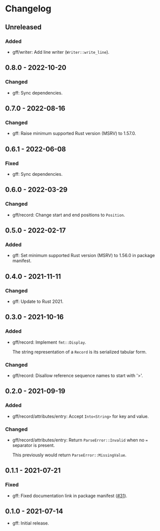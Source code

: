# Changelog

## Unreleased

### Added

  * gff/writer: Add line writer (`Writer::write_line`).

## 0.8.0 - 2022-10-20

### Changed

  * gff: Sync dependencies.

## 0.7.0 - 2022-08-16

### Changed

  * gff: Raise minimum supported Rust version (MSRV) to 1.57.0.

## 0.6.1 - 2022-06-08

### Fixed

  * gff: Sync dependencies.

## 0.6.0 - 2022-03-29

### Changed

  * gff/record: Change start and end positions to `Position`.

## 0.5.0 - 2022-02-17

### Added

  * gff: Set minimum supported Rust version (MSRV) to 1.56.0 in package
    manifest.

## 0.4.0 - 2021-11-11

### Changed

  * gff: Update to Rust 2021.

## 0.3.0 - 2021-10-16

### Added

  * gff/record: Implement `fmt::Display`.

    The string representation of a `Record` is its serialized tabular form.

### Changed

  * gff/record: Disallow reference sequence names to start with '>'.

## 0.2.0 - 2021-09-19

### Added

  * gff/record/attributes/entry: Accept `Into<String>` for key and value.

### Changed

  * gff/record/attributes/entry: Return `ParseError::Invalid` when no `=`
    separator is present.

    This previously would return `ParseError::MissingValue`.

## 0.1.1 - 2021-07-21

### Fixed

  * gff: Fixed documentation link in package manifest ([#31]).

[#31]: https://github.com/zaeleus/noodles/issues/31

## 0.1.0 - 2021-07-14

  * gff: Initial release.
